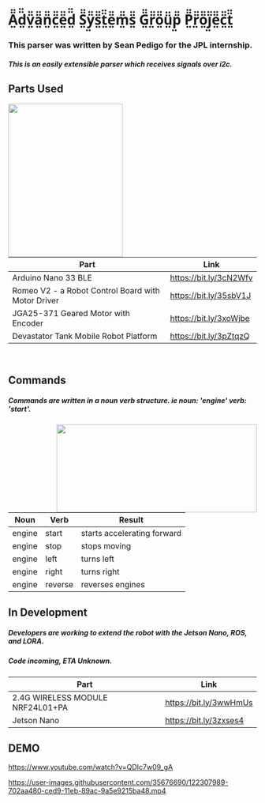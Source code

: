                                    
# Ä̤̈d̤̈̈v̤̈̈ä̤̈n̤̈̈c̤̈̈ë̤̈d̤̈̈ S̤̈̈ÿ̤̈s̤̈̈ẗ̤̈ë̤̈m̤̈̈s̤̈̈ G̤̈̈r̤̈̈ö̤̈ṳ̈̈p̤̈̈ P̤̈̈r̤̈̈ö̤̈j̤̈̈ë̤̈c̤̈̈ẗ̤̈
          
### This parser was written by Sean Pedigo for the JPL internship.  
##### This is an easily extensible parser which receives signals over i2c.  
  
## Parts Used  

<img align="left" width="232" height="310" src="https://i.imgur.com/iFnLEYq.jpg">

<br/>
<br/>
<br/>

Part | Link
------------ | -------------
Arduino Nano 33 BLE | https://bit.ly/3cN2Wfv  
Romeo V2 - a Robot Control Board with Motor Driver | https://bit.ly/35sbV1J  
JGA25-371 Geared Motor with Encoder | https://bit.ly/3xoWjbe  
Devastator Tank Mobile Robot Platform | https://bit.ly/3pZtqzQ
  
<br/>
  
## Commands 
##### Commands are written in a noun verb structure. ie noun: 'engine' verb: 'start'.

<img align="right" height="178" width="406" src="https://i.imgur.com/ImjASxp.png">

Noun | Verb | Result
------------ | ------------- | -------------
engine | start | starts accelerating forward  
engine | stop | stops moving  
engine | left | turns left  
engine | right | turns right  
engine | reverse | reverses engines  

## In Development
##### Developers are working to extend the robot with the Jetson Nano, ROS, and LORA.
##### Code incoming, ETA Unknown.

Part | Link
------------ | -------------
2.4G WIRELESS MODULE NRF24L01+PA | https://bit.ly/3wwHmUs  
Jetson Nano | https://bit.ly/3zxses4  

## DEMO
https://www.youtube.com/watch?v=QDIc7w09_gA


https://user-images.githubusercontent.com/35676690/122307989-702aa480-ced9-11eb-89ac-9a5e9215ba48.mp4
